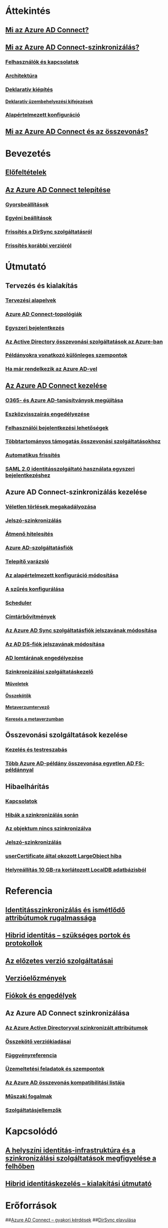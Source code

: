 # Áttekintés
## [Mi az Azure AD Connect?](active-directory-aadconnect.md)
## [Mi az Azure AD Connect-szinkronizálás?](active-directory-aadconnectsync-whatis.md)
### [Felhasználók és kapcsolatok](active-directory-aadconnectsync-understanding-users-and-contacts.md)
### [Architektúra](active-directory-aadconnectsync-understanding-architecture.md)
### [Deklaratív kiépítés](active-directory-aadconnectsync-understanding-declarative-provisioning.md)
#### [Deklaratív üzembehelyezési kifejezések](active-directory-aadconnectsync-understanding-declarative-provisioning-expressions.md)
### [Alapértelmezett konfiguráció](active-directory-aadconnectsync-understanding-default-configuration.md)
## [Mi az Azure AD Connect és az összevonás?](active-directory-aadconnectfed-whatis.md)


# Bevezetés
## [Előfeltételek](active-directory-aadconnect-prerequisites.md)
## [Az Azure AD Connect telepítése](active-directory-aadconnect-select-installation.md)
### [Gyorsbeállítások](active-directory-aadconnect-get-started-express.md)
### [Egyéni beállítások](active-directory-aadconnect-get-started-custom.md)
### [Frissítés a DirSync szolgáltatásról](active-directory-aadconnect-dirsync-upgrade-get-started.md)
### [Frissítés korábbi verzióról](active-directory-aadconnect-upgrade-previous-version.md)


# Útmutató
## Tervezés és kialakítás
### [Tervezési alapelvek](active-directory-aadconnect-design-concepts.md)
### [Azure AD Connect-topológiák](active-directory-aadconnect-topologies.md)
### [Egyszeri bejelentkezés](active-directory-aadconnect-sso.md)
### [Az Active Directory összevonási szolgáltatások az Azure-ban](active-directory-aadconnect-azure-adfs.md)
### [Példányokra vonatkozó különleges szempontok](active-directory-aadconnect-instances.md)
### [Ha már rendelkezik az Azure AD-vel](active-directory-aadconnect-existing-tenant.md)
## [Az Azure AD Connect kezelése](active-directory-aadconnect-whats-next.md)
### [O365- és Azure AD-tanúsítványok megújítása](active-directory-aadconnect-o365-certs.md)
### [Eszközvisszaírás engedélyezése](active-directory-aadconnect-feature-device-writeback.md)
### [Felhasználói bejelentkezési lehetőségek](active-directory-aadconnect-user-signin.md)
### [Többtartományos támogatás összevonási szolgáltatásokhoz](active-directory-aadconnect-multiple-domains.md)
### [Automatikus frissítés](active-directory-aadconnect-feature-automatic-upgrade.md)
### [SAML 2.0 identitásszolgáltató használata egyszeri bejelentkezéshez](active-directory-aadconnect-federation-saml-idp.md)



## Azure AD Connect-szinkronizálás kezelése
### [Véletlen törlések megakadályozása](active-directory-aadconnectsync-feature-prevent-accidental-deletes.md)
### [Jelszó-szinkronizálás](active-directory-aadconnectsync-implement-password-synchronization.md)
### [Átmenő hitelesítés](active-directory-aadconnect-pass-through-authentication.md)
### [Azure AD-szolgáltatásfiók](active-directory-aadconnectsync-howto-azureadaccount.md)
### [Telepítő varázsló](active-directory-aadconnectsync-installation-wizard.md)
### [Az alapértelmezett konfiguráció módosítása](active-directory-aadconnectsync-best-practices-changing-default-configuration.md)
### [A szűrés konfigurálása](active-directory-aadconnectsync-configure-filtering.md)
### [Scheduler](active-directory-aadconnectsync-feature-scheduler.md)
### [Címtárbővítmények](active-directory-aadconnectsync-feature-directory-extensions.md)

### [Az Azure AD Sync szolgáltatásfiók jelszavának módosítása](active-directory-aadconnectsync-change-serviceacct-pass.md)
### [Az AD DS-fiók jelszavának módosítása](active-directory-aadconnectsync-change-addsacct-pass.md)
### [AD lomtárának engedélyezése](active-directory-aadconnectsync-recycle-bin.md)

### [Szinkronizálási szolgáltatáskezelő](active-directory-aadconnectsync-service-manager-ui.md)
#### [Műveletek](active-directory-aadconnectsync-service-manager-ui-operations.md)
#### [Összekötők](active-directory-aadconnectsync-service-manager-ui-connectors.md)
#### [Metaverzumtervező](active-directory-aadconnectsync-service-manager-ui-mvdesigner.md)
#### [Keresés a metaverzumban](active-directory-aadconnectsync-service-manager-ui-mvsearch.md)


## Összevonási szolgáltatások kezelése
### [Kezelés és testreszabás](active-directory-aadconnect-federation-management.md)
### [Több Azure AD-példány összevonása egyetlen AD FS-példánnyal](active-directory-aadconnectfed-single-adfs-multitenant-federation.md)


## Hibaelhárítás
### [Kapcsolatok](active-directory-aadconnect-troubleshoot-connectivity.md)
### [Hibák a szinkronizálás során](active-directory-aadconnect-troubleshoot-sync-errors.md)
### [Az objektum nincs szinkronizálva](active-directory-aadconnectsync-troubleshoot-object-not-syncing.md)
### [Jelszó-szinkronizálás](active-directory-aadconnectsync-troubleshoot-password-synchronization.md)
### [userCertificate által okozott LargeObject hiba](active-directory-aadconnectsync-largeobjecterror-usercertificate.md)
### [Helyreállítás 10 GB-ra korlátozott LocalDB adatbázisból](active-directory-aadconnect-recover-from-localdb-10gb-limit.md)

# Referencia
## [Identitásszinkronizálás és ismétlődő attribútumok rugalmassága](active-directory-aadconnectsyncservice-duplicate-attribute-resiliency.md)
## [Hibrid identitás – szükséges portok és protokollok](active-directory-aadconnect-ports.md)
## [Az előzetes verzió szolgáltatásai](active-directory-aadconnect-feature-preview.md)
## [Verzióelőzmények](active-directory-aadconnect-version-history.md)
## [Fiókok és engedélyek](active-directory-aadconnect-accounts-permissions.md)

## Az Azure AD Connect szinkronizálása
### [Az Azure Active Directoryval szinkronizált attribútumok](active-directory-aadconnectsync-attributes-synchronized.md)
### [Összekötő verziókiadásai](active-directory-aadconnectsync-connector-version-history.md)
### [Függvényreferencia](active-directory-aadconnectsync-functions-reference.md)
### [Üzemeltetési feladatok és szempontok](active-directory-aadconnectsync-operations.md)
### [Az Azure AD összevonás kompatibilitási listája](active-directory-aadconnect-federation-compatibility.md)
### [Műszaki fogalmak](active-directory-aadconnectsync-technical-concepts.md)
### [Szolgáltatásjellemzők](active-directory-aadconnectsyncservice-features.md)




# Kapcsolódó
## [A helyszíni identitás-infrastruktúra és a szinkronizálási szolgáltatások megfigyelése a felhőben](../connect-health/active-directory-aadconnect-health.md)
## [Hibrid identitáskezelés – kialakítási útmutató](https://azure.microsoft.com/documentation/articles/active-directory-hybrid-identity-design-considerations-overview/)


# Erőforrások
##[Azure AD Connect – gyakori kérdések](active-directory-aadconnect-faq.md)
##[DirSync elavulása](active-directory-aadconnect-dirsync-deprecated.md)
